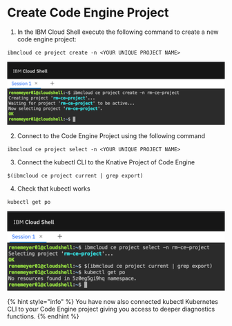 # Create Code Engine Project

1. In the IBM Cloud Shell execute the following command to create a new code engine project:

```text
ibmcloud ce project create -n <YOUR UNIQUE PROJECT NAME>
```

![](.gitbook/assets/image%20%2815%29.png)

2. Connect to the Code Engine Project using the following command

```text
ibmcloud ce project select -n <YOUR UNIQUE PROJECT NAME>
```

3. Connect the kubectl CLI to the Knative Project of Code Engine

```text
$(ibmcloud ce project current | grep export) 
```

4. Check that kubectl works

```text
kubectl get po
```

![](.gitbook/assets/image%20%2818%29.png)

{% hint style="info" %}
You have now also connected kubectl Kubernetes CLI to your Code Engine project giving you access to deeper diagnostics functions.
{% endhint %}

